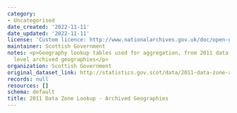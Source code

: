 ```yaml
---
category:
- Uncategorised
date_created: '2022-11-11'
date_updated: '2022-11-11'
license: 'Custom licence: http://www.nationalarchives.gov.uk/doc/open-government-licence/version/3/'
maintainer: Scottish Government
notes: <p>Geography lookup tables used for aggregation, from 2011 data zones to higher
  level archived geographies</p>
organization: Scottish Government
original_dataset_link: http://statistics.gov.scot/data/2011-data-zone-archived-geographies
records: null
resources: []
schema: default
title: 2011 Data Zone Lookup - Archived Geographies
---
```

